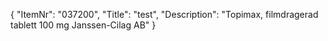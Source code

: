 {
  "ItemNr": "037200",
  "Title": "test",
  "Description": "Topimax, filmdragerad tablett 100 mg Janssen-Cilag AB"
}